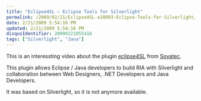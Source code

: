 ```yaml
---
title: "Eclipse4SL – Eclipse Tools for Silverlight"
permalink: /2009/02/21/Eclipse4SL-e28093-Eclipse-Tools-for-Silverlight/
date: 2/21/2009 5:54:16 PM
updated: 2/21/2009 5:54:16 PM
disqusIdentifier: 20090221055416
tags: ["Silverlight", "Java"]
---
```

This is an interessting video about the plugin [eclipse4SL](http://www.eclipse4sl.org/) from [Soyatec](http://www.soyatec.com/).

This plugin allows Eclipse / Java developers to build RIA with Silverlight and collaboration between Web Designers, .NET Developers and Java Developers.
<!-- more -->

It was based on Silverlight, so it is not anymore available.
